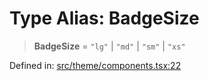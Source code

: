 # Type Alias: BadgeSize

> **BadgeSize** = `"lg"` \| `"md"` \| `"sm"` \| `"xs"`

Defined in: [src/theme/components.tsx:22](https://github.com/Nick2bad4u/Uptime-Watcher/blob/dca5483e793478722cd3e6e125cafcec5fc771f0/src/theme/components.tsx#L22)
